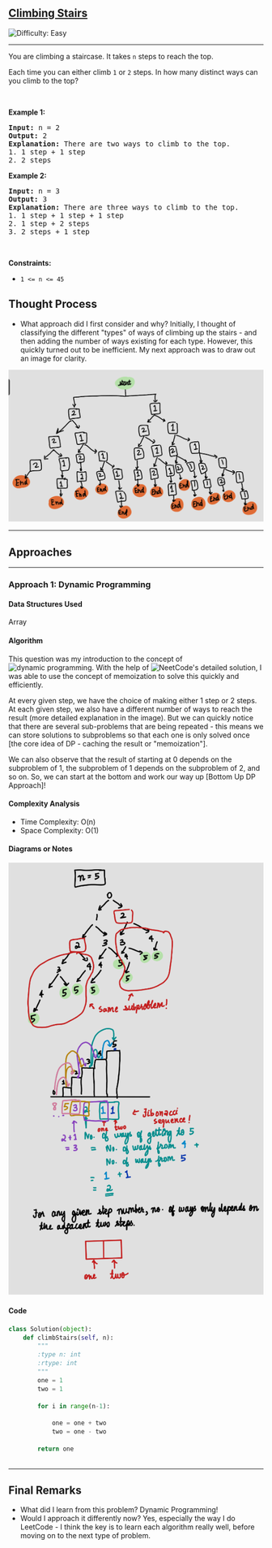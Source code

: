 <h2><a href="https://leetcode.com/problems/climbing-stairs">Climbing Stairs</a></h2> <img src='https://img.shields.io/badge/Difficulty-Easy-brightgreen' alt='Difficulty: Easy' /><hr><p>You are climbing a staircase. It takes <code>n</code> steps to reach the top.</p>

<p>Each time you can either climb <code>1</code> or <code>2</code> steps. In how many distinct ways can you climb to the top?</p>

<p>&nbsp;</p>
<p><strong class="example">Example 1:</strong></p>

<pre>
<strong>Input:</strong> n = 2
<strong>Output:</strong> 2
<strong>Explanation:</strong> There are two ways to climb to the top.
1. 1 step + 1 step
2. 2 steps
</pre>

<p><strong class="example">Example 2:</strong></p>

<pre>
<strong>Input:</strong> n = 3
<strong>Output:</strong> 3
<strong>Explanation:</strong> There are three ways to climb to the top.
1. 1 step + 1 step + 1 step
2. 1 step + 2 steps
3. 2 steps + 1 step
</pre>

<p>&nbsp;</p>
<p><strong>Constraints:</strong></p>

<ul>
	<li><code>1 &lt;= n &lt;= 45</code></li>
</ul>


## Thought Process

- What approach did I first consider and why?
Initially, I thought of classifying the different "types" of ways of climbing up the stairs - and then adding the number of ways existing for each type. However, this quickly turned out to be inefficient. My next approach was to draw out an image for clarity.

![Approach](./notes/approach1.png)

---

## Approaches

---

### Approach 1: Dynamic Programming

#### Data Structures Used
Array

#### Algorithm
This question was my introduction to the concept of ![dynamic programming](https://www.geeksforgeeks.org/dynamic-programming/). With the help of ![NeetCode's detailed solution](https://www.youtube.com/watch?v=Y0lT9Fck7qI), I was able to use the concept of memoization to solve this quickly and efficiently. 

At every given step, we have the choice of making either 1 step or 2 steps. At each given step, we also have a different number of ways to reach the result (more detailed explanation in the image). But we can quickly notice that there are several sub-problems that are being repeated - this means we can store solutions to subproblems so that each one is only solved once [the core idea of DP - caching the result or "memoization"]. 

We can also observe that the result of starting at 0 depends on the subproblem of 1, the subproblem of 1 depends on the subproblem of 2, and so on. So, we can start at the bottom and work our way up [Bottom Up DP Approach]!

#### Complexity Analysis
- Time Complexity: O(n)
- Space Complexity: O(1)

#### Diagrams or Notes
![Approach 1 Notes](./notes/approach.png)

#### Code
```python
class Solution(object):
    def climbStairs(self, n):
        """
        :type n: int
        :rtype: int
        """
        one = 1
        two = 1
        
        for i in range(n-1):

            one = one + two
            two = one - two

        return one
        
```
---
## Final Remarks

- What did I learn from this problem?
Dynamic Programming! 
- Would I approach it differently now?
Yes, especially the way I do LeetCode - I think the key is to learn each algorithm really well, before moving on to the next type of problem.



